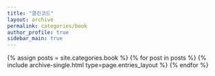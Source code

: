 ```yaml
---
title: "클린코드"
layout: archive
permalink: categories/book
author_profile: true
sidebar_main: true
---
```



{% assign posts = site.categories.book %}
{% for post in posts %} {% include archive-single.html type=page.entries_layout %} {% endfor %}